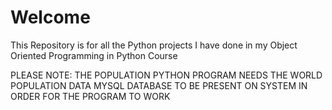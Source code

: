 # Welcome

This Repository is for all the Python projects I have done in my Object Oriented Programming in Python Course

PLEASE NOTE:
THE POPULATION PYTHON PROGRAM NEEDS THE WORLD POPULATION DATA MYSQL DATABASE TO BE PRESENT ON SYSTEM IN ORDER FOR THE PROGRAM TO WORK
